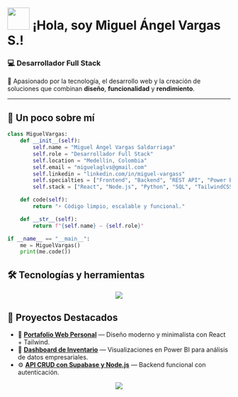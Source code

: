 <h1><img src="https://media.giphy.com/media/hvRJCLFzcasrR4ia7z/giphy.gif" width="50"> ¡Hola, soy <b>Miguel Ángel Vargas S.</b>!</h1>
<h3>💻 Desarrollador Full Stack</h3>
<p>🚀 Apasionado por la tecnología, el desarrollo web y la creación de soluciones que combinan <b>diseño</b>, <b>funcionalidad</b> y <b>rendimiento</b>.</p>

---

<h2>🧠 Un poco sobre mí</h2>

```python
class MiguelVargas:
    def __init__(self):
        self.name = "Miguel Ángel Vargas Saldarriaga"
        self.role = "Desarrollador Full Stack"
        self.location = "Medellín, Colombia"
        self.email = "miguelaglvs@gmail.com"
        self.linkedin = "linkedin.com/in/miguel-vargass"
        self.specialties = ["Frontend", "Backend", "REST API", "Power BI", "UX"]
        self.stack = ["React", "Node.js", "Python", "SQL", "TailwindCSS"]

    def code(self):
        return "⚡ Código limpio, escalable y funcional."

    def __str__(self):
        return f"{self.name} — {self.role}"

if __name__ == "__main__":
    me = MiguelVargas()
    print(me.code())

```

<h2>🛠️ Tecnologías y herramientas</h2>
<p align="center">
  <img src="https://skillicons.dev/icons?i=html,css,js,react,nodejs,express,python,mysql,git,github,tailwind,vscode,powerbi" />
</p>

<h2>🚧 Proyectos Destacados</h2>

- 🎨 <b>[Portafolio Web Personal](#)</b> — Diseño moderno y minimalista con React + Tailwind.
- 🧾 <b>[Dashboard de Inventario](#)</b> — Visualizaciones en Power BI para análisis de datos empresariales.
- ⚙️ <b>[API CRUD con Supabase y Node.js](#)</b> — Backend funcional con autenticación.

<p align="center">
  <img src="https://komarev.com/ghpvc/?username=MiguelAglVs&label=Visitas&color=6C63FF&style=flat">
</p>

